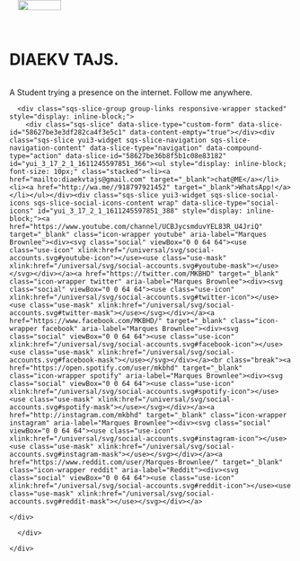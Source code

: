 <html>
<base href="https://diaekv.github.io/">
<head>
<meta charset="utf-8">
<title>DIAEKV TAJS</title>
<meta itemprop="description" content="DIAEKV TAJS - Student...">
<meta name="description" content="DIAEKV TAJS - Student...">
  </head>
  <body id="collection-5862781659cc68360b1d3d9d">
  <img data-load="false" data-src="https://static1.squarespace.com/static/52bcb171e4b0207b1fe5f639/t/58627aa5bebafb6533b0d4c5/1482848934128/mkbhd_white.png" data-image="https://static1.squarespace.com/static/52bcb171e4b0207b1fe5f639/t/58627aa5bebafb6533b0d4c5/1482848934128/mkbhd_white.png" data-image-dimensions="1361x316" data-image-focal-point="0.5,0.5" data-parent-ratio="31.3" alt="tead_white.png" style="font-size: 0px; left: 242.737px; top: 0px; width: 77.5253px; height: 18px; position: absolute;" class="loaded" data-image-resolution="750w" src="https://static1.squarespace.com/static/52bcb171e4b0207b1fe5f639/t/58627aa5bebafb6533b0d4c5/1482848934128/mkbhd_white.png?format=750w">
</div>
      <div class="sqs-slice yui3-widget sqs-slice-heading sqs-slice-heading-content" data-slice-type="heading" data-slice-id="58627ace197aea589d7985a9" id="yui_3_17_2_1_1611245597851_323"><h1 id="sqs-slash-page-header" style="display: inline-block;">DIAEKV TAJS. </h1>
</div>
      <div class="sqs-slice yui3-widget sqs-slice-body sqs-slice-body-content" data-slice-type="body" data-slice-id="58627ace197aea589d7985aa" id="yui_3_17_2_1_1611245597851_344"><p>A Student trying a presence on the internet. Follow me anywhere.</p></div>

      <div class="sqs-slice-group group-links responsive-wrapper stacked" style="display: inline-block;">
        <div class="sqs-slice" data-slice-type="custom-form" data-slice-id="58627be3e3df282ca4f3e5c1" data-content-empty="true"></div><div class="sqs-slice yui3-widget sqs-slice-navigation sqs-slice-navigation-content" data-slice-type="navigation" data-compound-type="action" data-slice-id="58627be36b8f5b1c08e83182" id="yui_3_17_2_1_1611245597851_366"><ul style="display: inline-block; font-size: 10px;" class="stacked"><li><a href="mailto:diaekvtajs@gmail.com" target="_blank">chat@ME</a></li><li><a href="http://wa.me//918797921452" target="_blank">WhatsApp!</a></li></ul></div><div class="sqs-slice yui3-widget sqs-slice-social-icons sqs-slice-social-icons-content wrap" data-slice-type="social-icons" id="yui_3_17_2_1_1611245597851_388" style="display: inline-block;"><a href="https://www.youtube.com/channel/UCBJycsmduvYEL83R_U4JriQ" target="_blank" class="icon-wrapper youtube" aria-label="Marques Brownlee"><div><svg class="social" viewBox="0 0 64 64"><use class="use-icon" xlink:href="/universal/svg/social-accounts.svg#youtube-icon"></use><use class="use-mask" xlink:href="/universal/svg/social-accounts.svg#youtube-mask"></use></svg></div></a><a href="https://twitter.com/MKBHD" target="_blank" class="icon-wrapper twitter" aria-label="Marques Brownlee"><div><svg class="social" viewBox="0 0 64 64"><use class="use-icon" xlink:href="/universal/svg/social-accounts.svg#twitter-icon"></use><use class="use-mask" xlink:href="/universal/svg/social-accounts.svg#twitter-mask"></use></svg></div></a><a href="https://www.facebook.com/MKBHD/" target="_blank" class="icon-wrapper facebook" aria-label="Marques Brownlee"><div><svg class="social" viewBox="0 0 64 64"><use class="use-icon" xlink:href="/universal/svg/social-accounts.svg#facebook-icon"></use><use class="use-mask" xlink:href="/universal/svg/social-accounts.svg#facebook-mask"></use></svg></div></a><br class="break"><a href="https://open.spotify.com/user/mkbhd" target="_blank" class="icon-wrapper spotify" aria-label="Marques Brownlee"><div><svg class="social" viewBox="0 0 64 64"><use class="use-icon" xlink:href="/universal/svg/social-accounts.svg#spotify-icon"></use><use class="use-mask" xlink:href="/universal/svg/social-accounts.svg#spotify-mask"></use></svg></div></a><a href="http://instagram.com/mkbhd" target="_blank" class="icon-wrapper instagram" aria-label="Marques Brownlee"><div><svg class="social" viewBox="0 0 64 64"><use class="use-icon" xlink:href="/universal/svg/social-accounts.svg#instagram-icon"></use><use class="use-mask" xlink:href="/universal/svg/social-accounts.svg#instagram-mask"></use></svg></div></a><a href="https://www.reddit.com/user/Marques-Brownlee/" target="_blank" class="icon-wrapper reddit" aria-label="Reddit"><div><svg class="social" viewBox="0 0 64 64"><use class="use-icon" xlink:href="/universal/svg/social-accounts.svg#reddit-icon"></use><use class="use-mask" xlink:href="/universal/svg/social-accounts.svg#reddit-mask"></use></svg></div></a>
</div>
      </div>

    </div>

  </div>
</div>

	  </div>

	</div>
</div>
   
</body></html>
